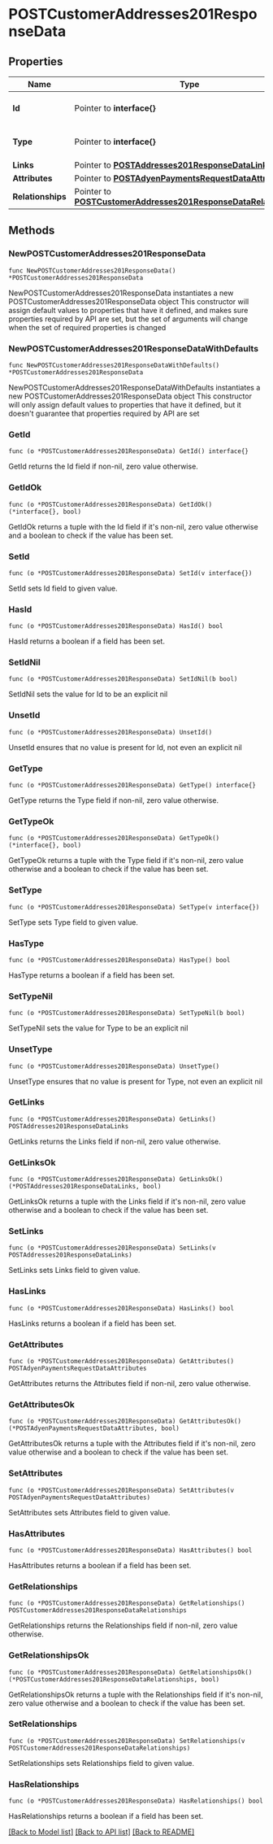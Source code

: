# POSTCustomerAddresses201ResponseData

## Properties

Name | Type | Description | Notes
------------ | ------------- | ------------- | -------------
**Id** | Pointer to **interface{}** | The resource&#39;s id | [optional] 
**Type** | Pointer to **interface{}** | The resource&#39;s type | [optional] 
**Links** | Pointer to [**POSTAddresses201ResponseDataLinks**](POSTAddresses201ResponseDataLinks.md) |  | [optional] 
**Attributes** | Pointer to [**POSTAdyenPaymentsRequestDataAttributes**](POSTAdyenPaymentsRequestDataAttributes.md) |  | [optional] 
**Relationships** | Pointer to [**POSTCustomerAddresses201ResponseDataRelationships**](POSTCustomerAddresses201ResponseDataRelationships.md) |  | [optional] 

## Methods

### NewPOSTCustomerAddresses201ResponseData

`func NewPOSTCustomerAddresses201ResponseData() *POSTCustomerAddresses201ResponseData`

NewPOSTCustomerAddresses201ResponseData instantiates a new POSTCustomerAddresses201ResponseData object
This constructor will assign default values to properties that have it defined,
and makes sure properties required by API are set, but the set of arguments
will change when the set of required properties is changed

### NewPOSTCustomerAddresses201ResponseDataWithDefaults

`func NewPOSTCustomerAddresses201ResponseDataWithDefaults() *POSTCustomerAddresses201ResponseData`

NewPOSTCustomerAddresses201ResponseDataWithDefaults instantiates a new POSTCustomerAddresses201ResponseData object
This constructor will only assign default values to properties that have it defined,
but it doesn't guarantee that properties required by API are set

### GetId

`func (o *POSTCustomerAddresses201ResponseData) GetId() interface{}`

GetId returns the Id field if non-nil, zero value otherwise.

### GetIdOk

`func (o *POSTCustomerAddresses201ResponseData) GetIdOk() (*interface{}, bool)`

GetIdOk returns a tuple with the Id field if it's non-nil, zero value otherwise
and a boolean to check if the value has been set.

### SetId

`func (o *POSTCustomerAddresses201ResponseData) SetId(v interface{})`

SetId sets Id field to given value.

### HasId

`func (o *POSTCustomerAddresses201ResponseData) HasId() bool`

HasId returns a boolean if a field has been set.

### SetIdNil

`func (o *POSTCustomerAddresses201ResponseData) SetIdNil(b bool)`

 SetIdNil sets the value for Id to be an explicit nil

### UnsetId
`func (o *POSTCustomerAddresses201ResponseData) UnsetId()`

UnsetId ensures that no value is present for Id, not even an explicit nil
### GetType

`func (o *POSTCustomerAddresses201ResponseData) GetType() interface{}`

GetType returns the Type field if non-nil, zero value otherwise.

### GetTypeOk

`func (o *POSTCustomerAddresses201ResponseData) GetTypeOk() (*interface{}, bool)`

GetTypeOk returns a tuple with the Type field if it's non-nil, zero value otherwise
and a boolean to check if the value has been set.

### SetType

`func (o *POSTCustomerAddresses201ResponseData) SetType(v interface{})`

SetType sets Type field to given value.

### HasType

`func (o *POSTCustomerAddresses201ResponseData) HasType() bool`

HasType returns a boolean if a field has been set.

### SetTypeNil

`func (o *POSTCustomerAddresses201ResponseData) SetTypeNil(b bool)`

 SetTypeNil sets the value for Type to be an explicit nil

### UnsetType
`func (o *POSTCustomerAddresses201ResponseData) UnsetType()`

UnsetType ensures that no value is present for Type, not even an explicit nil
### GetLinks

`func (o *POSTCustomerAddresses201ResponseData) GetLinks() POSTAddresses201ResponseDataLinks`

GetLinks returns the Links field if non-nil, zero value otherwise.

### GetLinksOk

`func (o *POSTCustomerAddresses201ResponseData) GetLinksOk() (*POSTAddresses201ResponseDataLinks, bool)`

GetLinksOk returns a tuple with the Links field if it's non-nil, zero value otherwise
and a boolean to check if the value has been set.

### SetLinks

`func (o *POSTCustomerAddresses201ResponseData) SetLinks(v POSTAddresses201ResponseDataLinks)`

SetLinks sets Links field to given value.

### HasLinks

`func (o *POSTCustomerAddresses201ResponseData) HasLinks() bool`

HasLinks returns a boolean if a field has been set.

### GetAttributes

`func (o *POSTCustomerAddresses201ResponseData) GetAttributes() POSTAdyenPaymentsRequestDataAttributes`

GetAttributes returns the Attributes field if non-nil, zero value otherwise.

### GetAttributesOk

`func (o *POSTCustomerAddresses201ResponseData) GetAttributesOk() (*POSTAdyenPaymentsRequestDataAttributes, bool)`

GetAttributesOk returns a tuple with the Attributes field if it's non-nil, zero value otherwise
and a boolean to check if the value has been set.

### SetAttributes

`func (o *POSTCustomerAddresses201ResponseData) SetAttributes(v POSTAdyenPaymentsRequestDataAttributes)`

SetAttributes sets Attributes field to given value.

### HasAttributes

`func (o *POSTCustomerAddresses201ResponseData) HasAttributes() bool`

HasAttributes returns a boolean if a field has been set.

### GetRelationships

`func (o *POSTCustomerAddresses201ResponseData) GetRelationships() POSTCustomerAddresses201ResponseDataRelationships`

GetRelationships returns the Relationships field if non-nil, zero value otherwise.

### GetRelationshipsOk

`func (o *POSTCustomerAddresses201ResponseData) GetRelationshipsOk() (*POSTCustomerAddresses201ResponseDataRelationships, bool)`

GetRelationshipsOk returns a tuple with the Relationships field if it's non-nil, zero value otherwise
and a boolean to check if the value has been set.

### SetRelationships

`func (o *POSTCustomerAddresses201ResponseData) SetRelationships(v POSTCustomerAddresses201ResponseDataRelationships)`

SetRelationships sets Relationships field to given value.

### HasRelationships

`func (o *POSTCustomerAddresses201ResponseData) HasRelationships() bool`

HasRelationships returns a boolean if a field has been set.


[[Back to Model list]](../README.md#documentation-for-models) [[Back to API list]](../README.md#documentation-for-api-endpoints) [[Back to README]](../README.md)


